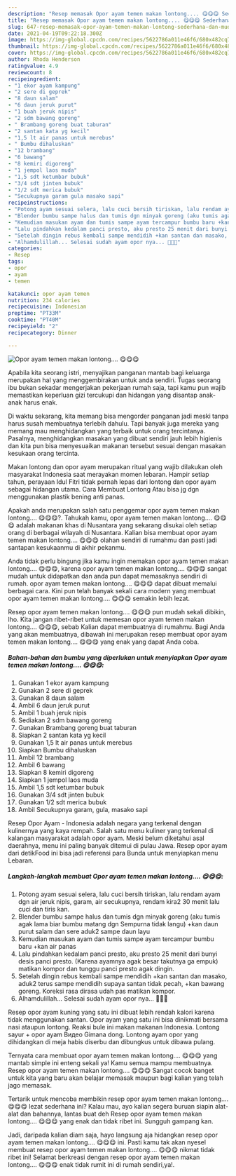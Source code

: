 ```yaml
---
description: "Resep memasak Opor ayam temen makan lontong.... 😋😋😋 Sederhana dan Mudah Dibuat"
title: "Resep memasak Opor ayam temen makan lontong.... 😋😋😋 Sederhana dan Mudah Dibuat"
slug: 647-resep-memasak-opor-ayam-temen-makan-lontong-sederhana-dan-mudah-dibuat
date: 2021-04-19T09:22:18.300Z
image: https://img-global.cpcdn.com/recipes/5622786a011e46f6/680x482cq70/opor-ayam-temen-makan-lontong-😋😋😋-foto-resep-utama.jpg
thumbnail: https://img-global.cpcdn.com/recipes/5622786a011e46f6/680x482cq70/opor-ayam-temen-makan-lontong-😋😋😋-foto-resep-utama.jpg
cover: https://img-global.cpcdn.com/recipes/5622786a011e46f6/680x482cq70/opor-ayam-temen-makan-lontong-😋😋😋-foto-resep-utama.jpg
author: Rhoda Henderson
ratingvalue: 4.9
reviewcount: 8
recipeingredient:
- "1 ekor ayam kampung"
- "2 sere di geprek"
- "8 daun salam"
- "6 daun jeruk purut"
- "1 buah jeruk nipis"
- "2 sdm bawang goreng"
- " Brambang goreng buat taburan"
- "2 santan kata yg kecil"
- "1,5 lt air panas untuk merebus"
- " Bumbu dihaluskan"
- "12 brambang"
- "6 bawang"
- "8 kemiri digoreng"
- "1 jempol laos muda"
- "1,5 sdt ketumbar bubuk"
- "3/4 sdt jinten bubuk"
- "1/2 sdt merica bubuk"
- "Secukupnya garam gula masako sapi"
recipeinstructions:
- "Potong ayam sesuai selera, lalu cuci bersih tiriskan, lalu rendam ayam dgn air jeruk nipis, garam, air secukupnya, rendam kira2 30 menit lalu cuci dan tiris kan."
- "Blender bumbu sampe halus dan tumis dgn minyak goreng (aku tumis agak lama biar bumbu matang dgn Sempurna tidak langu) +kan daun purut salam dan sere aduk2 sampe daun layu"
- "Kemudian masukan ayam dan tumis sampe ayam tercampur bumbu baru +kan air panas"
- "Lalu pindahkan kedalam panci presto, aku presto 25 menit dari bunyi desis panci presto. (Karena ayamnya agak besar takutnya ga empuk) matikan kompor dan tunggu panci presto agak dingin."
- "Setelah dingin rebus kembali sampe mendidih +kan santan dan masako, aduk2 terus sampe mendidih supaya santan tidak pecah, +kan bawang goreng. Koreksi rasa dirasa udah pas matikan kompor."
- "Alhamdulillah... Selesai sudah ayam opor nya... 👏👏👏"
categories:
- Resep
tags:
- opor
- ayam
- temen

katakunci: opor ayam temen 
nutrition: 234 calories
recipecuisine: Indonesian
preptime: "PT33M"
cooktime: "PT40M"
recipeyield: "2"
recipecategory: Dinner

---
```



![Opor ayam temen makan lontong.... 😋😋😋](https://img-global.cpcdn.com/recipes/5622786a011e46f6/680x482cq70/opor-ayam-temen-makan-lontong-😋😋😋-foto-resep-utama.jpg)

Apabila kita seorang istri, menyajikan panganan mantab bagi keluarga merupakan hal yang menggembirakan untuk anda sendiri. Tugas seorang ibu bukan sekadar mengerjakan pekerjaan rumah saja, tapi kamu pun wajib memastikan keperluan gizi tercukupi dan hidangan yang disantap anak-anak harus enak.

Di waktu  sekarang, kita memang bisa mengorder panganan jadi meski tanpa harus susah membuatnya terlebih dahulu. Tapi banyak juga mereka yang memang mau menghidangkan yang terbaik untuk orang tercintanya. Pasalnya, menghidangkan masakan yang dibuat sendiri jauh lebih higienis dan kita pun bisa menyesuaikan makanan tersebut sesuai dengan masakan kesukaan orang tercinta. 

Makan lontong dan opor ayam merupakan ritual yang wajib dilakukan oleh masyarakat Indonesia saat merayakan momen lebaran. Hampir setiap tahun, perayaan Idul Fitri tidak pernah lepas dari lontong dan opor ayam sebagai hidangan utama. Cara Membuat Lontong Atau bisa jg dgn menggunakan plastik bening anti panas.

Apakah anda merupakan salah satu penggemar opor ayam temen makan lontong.... 😋😋😋?. Tahukah kamu, opor ayam temen makan lontong.... 😋😋😋 adalah makanan khas di Nusantara yang sekarang disukai oleh setiap orang di berbagai wilayah di Nusantara. Kalian bisa membuat opor ayam temen makan lontong.... 😋😋😋 olahan sendiri di rumahmu dan pasti jadi santapan kesukaanmu di akhir pekanmu.

Anda tidak perlu bingung jika kamu ingin memakan opor ayam temen makan lontong.... 😋😋😋, karena opor ayam temen makan lontong.... 😋😋😋 sangat mudah untuk didapatkan dan anda pun dapat memasaknya sendiri di rumah. opor ayam temen makan lontong.... 😋😋😋 dapat dibuat memalui berbagai cara. Kini pun telah banyak sekali cara modern yang membuat opor ayam temen makan lontong.... 😋😋😋 semakin lebih lezat.

Resep opor ayam temen makan lontong.... 😋😋😋 pun mudah sekali dibikin, lho. Kita jangan ribet-ribet untuk memesan opor ayam temen makan lontong.... 😋😋😋, sebab Kalian dapat membuatnya di rumahmu. Bagi Anda yang akan membuatnya, dibawah ini merupakan resep membuat opor ayam temen makan lontong.... 😋😋😋 yang enak yang dapat Anda coba.

<!--inarticleads1-->

##### Bahan-bahan dan bumbu yang diperlukan untuk menyiapkan Opor ayam temen makan lontong.... 😋😋😋:

1. Gunakan 1 ekor ayam kampung
1. Gunakan 2 sere di geprek
1. Gunakan 8 daun salam
1. Ambil 6 daun jeruk purut
1. Ambil 1 buah jeruk nipis
1. Sediakan 2 sdm bawang goreng
1. Gunakan  Brambang goreng buat taburan
1. Siapkan 2 santan kata yg kecil
1. Gunakan 1,5 lt air panas untuk merebus
1. Siapkan  Bumbu dihaluskan
1. Ambil 12 brambang
1. Ambil 6 bawang
1. Siapkan 8 kemiri digoreng
1. Siapkan 1 jempol laos muda
1. Ambil 1,5 sdt ketumbar bubuk
1. Gunakan 3/4 sdt jinten bubuk
1. Gunakan 1/2 sdt merica bubuk
1. Ambil Secukupnya garam, gula, masako sapi


Resep Opor Ayam - Indonesia adalah negara yang terkenal dengan kulinernya yang kaya rempah. Salah satu menu kuliner yang terkenal di kalangan masyarakat adalah opor ayam. Meski belum diketahui asal daerahnya, menu ini paling banyak ditemui di pulau Jawa. Resep opor ayam dari detikFood ini bisa jadi referensi para Bunda untuk menyiapkan menu Lebaran. 

<!--inarticleads2-->

##### Langkah-langkah membuat Opor ayam temen makan lontong.... 😋😋😋:

1. Potong ayam sesuai selera, lalu cuci bersih tiriskan, lalu rendam ayam dgn air jeruk nipis, garam, air secukupnya, rendam kira2 30 menit lalu cuci dan tiris kan.
1. Blender bumbu sampe halus dan tumis dgn minyak goreng (aku tumis agak lama biar bumbu matang dgn Sempurna tidak langu) +kan daun purut salam dan sere aduk2 sampe daun layu
1. Kemudian masukan ayam dan tumis sampe ayam tercampur bumbu baru +kan air panas
1. Lalu pindahkan kedalam panci presto, aku presto 25 menit dari bunyi desis panci presto. (Karena ayamnya agak besar takutnya ga empuk) matikan kompor dan tunggu panci presto agak dingin.
1. Setelah dingin rebus kembali sampe mendidih +kan santan dan masako, aduk2 terus sampe mendidih supaya santan tidak pecah, +kan bawang goreng. Koreksi rasa dirasa udah pas matikan kompor.
1. Alhamdulillah... Selesai sudah ayam opor nya... 👏👏👏


Resep opor ayam kuning yang satu ini dibuat lebih rendah kalori karena tidak menggunakan santan. Opor ayam yang satu ini bisa dinikmati bersama nasi ataupun lontong. Reaksi bule ini makan makanan Indonesia. Lontong sayur + opor ayam Видео Gimana dong. Lontong ayam opor yang dihidangkan di meja habis diserbu dan dibungkus untuk dibawa pulang. 

Ternyata cara membuat opor ayam temen makan lontong.... 😋😋😋 yang mantab simple ini enteng sekali ya! Kamu semua mampu membuatnya. Resep opor ayam temen makan lontong.... 😋😋😋 Sangat cocok banget untuk kita yang baru akan belajar memasak maupun bagi kalian yang telah jago memasak.

Tertarik untuk mencoba membikin resep opor ayam temen makan lontong.... 😋😋😋 lezat sederhana ini? Kalau mau, ayo kalian segera buruan siapin alat-alat dan bahannya, lantas buat deh Resep opor ayam temen makan lontong.... 😋😋😋 yang enak dan tidak ribet ini. Sungguh gampang kan. 

Jadi, daripada kalian diam saja, hayo langsung aja hidangkan resep opor ayam temen makan lontong.... 😋😋😋 ini. Pasti kamu tak akan nyesel membuat resep opor ayam temen makan lontong.... 😋😋😋 nikmat tidak ribet ini! Selamat berkreasi dengan resep opor ayam temen makan lontong.... 😋😋😋 enak tidak rumit ini di rumah sendiri,ya!.

